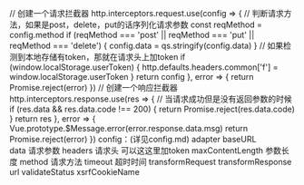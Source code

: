 // 创建一个请求拦截器
  http.interceptors.request.use(config => {
    // 判断请求方法，如果是post，delete，put的话序列化请求参数
    const reqMethod = config.method
    if (reqMethod === 'post' || reqMethod === 'put' || reqMethod === 'delete') {
      config.data = qs.stringify(config.data)
    }
    // 如果检测到本地存储有token，那就在请求头上加token
    if (window.localStorage.userToken) {
      http.defaults.headers.common['f'] = window.localStorage.userToken
    }
    return config
  }, error => {
    return Promise.reject(error)
})
// 创建一个响应拦截器
  http.interceptors.response.use(res => {
    // 当请求成功但是没有返回参数的时候
    if (res.data && res.data.code !== 200) {
      return Promise.reject(res.data.code)
    }
    return res
  }, error => {
    Vue.prototype.$Message.error(error.response.data.msg)
    return Promise.reject(error)
  })
  config：(详见config.md)
    adapter
    baseURL  
    data   请求参数
    headers  请求头 可以这这里加token
    maxContentLength  参数长度
    method  请求方法
    timeout 超时时间
    transformRequest
    transformResponse
    url
    validateStatus
    xsrfCookieName
